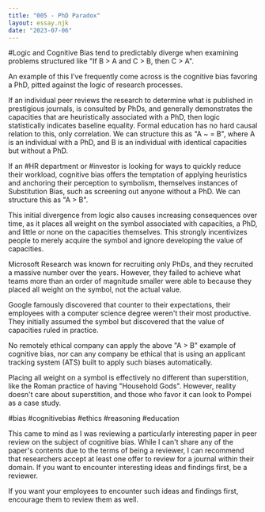 ```yaml
---
title: "005 - PhD Paradox"
layout: essay.njk
date: "2023-07-06"
---
```


#Logic and Cognitive Bias tend to predictably diverge when examining problems structured like "If B > A and C > B, then C > A".

An example of this I've frequently come across is the cognitive bias favoring a PhD, pitted against the logic of research processes.

If an individual peer reviews the research to determine what is published in prestigious journals, is consulted by PhDs, and generally demonstrates the capacities that are heuristically associated with a PhD, then logic statistically indicates baseline equality. Formal education has no hard causal relation to this, only correlation. We can structure this as "A ~ = B", where A is an individual with a PhD, and B is an individual with identical capacities but without a PhD.

If an #HR department or #investor is looking for ways to quickly reduce their workload, cognitive bias offers the temptation of applying heuristics and anchoring their perception to symbolism, themselves instances of Substitution Bias, such as screening out anyone without a PhD. We can structure this as "A > B".

This initial divergence from logic also causes increasing consequences over time, as it places all weight on the symbol associated with capacities, a PhD, and little or none on the capacities themselves. This strongly incentivizes people to merely acquire the symbol and ignore developing the value of capacities.

Microsoft Research was known for recruiting only PhDs, and they recruited a massive number over the years. However, they failed to achieve what teams more than an order of magnitude smaller were able to because they placed all weight on the symbol, not the actual value.

Google famously discovered that counter to their expectations, their employees with a computer science degree weren't their most productive. They initially assumed the symbol but discovered that the value of capacities ruled in practice.

No remotely ethical company can apply the above "A > B" example of cognitive bias, nor can any company be ethical that is using an applicant tracking system (ATS) built to apply such biases automatically.

Placing all weight on a symbol is effectively no different than superstition, like the Roman practice of having "Household Gods". However, reality doesn't care about superstition, and those who favor it can look to Pompei as a case study.

#bias #cognitivebias #ethics #reasoning #education

This came to mind as I was reviewing a particularly interesting paper in peer review on the subject of cognitive bias. While I can't share any of the paper's contents due to the terms of being a reviewer, I can recommend that researchers accept at least one offer to review for a journal within their domain. If you want to encounter interesting ideas and findings first, be a reviewer.

If you want your employees to encounter such ideas and findings first, encourage them to review them as well.
